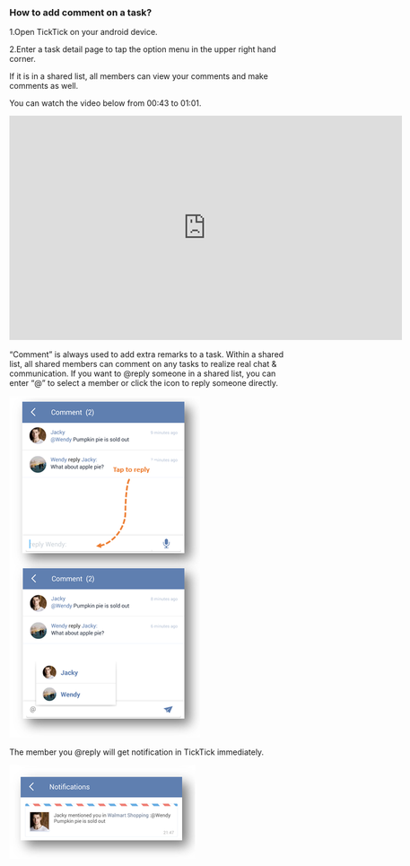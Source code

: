 ### How to add comment on a task?
1.Open TickTick on your android device.

2.Enter a task detail page to tap the option menu in the upper right hand corner.

If it is in a shared list, all members can view your comments and make comments as well.


You can watch the video below from 00:43 to 01:01.

<iframe width="700" height="400" src="https://www.youtube.com/embed/0y4hkxRUOoo?list=PLbWRKVi0_aTFbQcYoQHar2TR88yoO190U" frameborder="0" allowfullscreen></iframe>

<br />

“Comment” is always used to add extra remarks to a task. Within a shared list, all shared members can comment on any tasks to realize real chat & communication. If you want to @reply someone in a shared list, you can enter “@” to select a member or click the icon to reply someone directly. 


![](../images/androidcomment.png)


The member you @reply will get notification in TickTick immediately. 

![](../images/androidaomment2.png)

